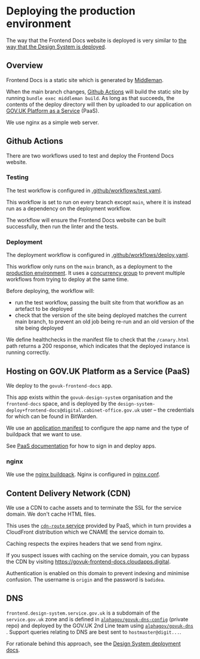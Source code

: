 # Deploying the production environment

The way that the Frontend Docs website is deployed is very similar to [the way
that the Design System is deployed][ds-deploy].

## Overview

Frontend Docs is a static site which is generated by
[Middleman](https://middlemanapp.com/).

When the main branch changes, [Github Actions][github-actions] will build the
static site by running `bundle exec middleman build`. As long as that succeeds,
the contents of the deploy directory will then by uploaded to our application on
[GOV.UK Platform as a Service][paas] (PaaS).

We use nginx as a simple web server.

## Github Actions

There are two workflows used to test and deploy the Frontend Docs website.

### Testing

The test workflow is configured in [.github/workflows/test.yaml](/.github/workflows/test.yaml).

This workflow is set to run on every branch except `main`, where it is instead 
run as a dependency on the deployment workflow.

The workflow will ensure the Frontend Docs website can be built successfully,
then run the linter and the tests.

### Deployment

The deployment workflow is configured in [.github/workflows/deploy.yaml](/.github/workflows/deploy.yaml).

This workflow only runs on the `main` branch, as a deployment to the [production
environment][gh-env]. It uses a [concurrency group][gh-concurrency] to prevent
multiple workflows from trying to deploy at the same time.

Before deploying, the workflow will:

- run the test workflow, passing the built site from that workflow as an
  artefact to be deployed
- check that the version of the site being deployed matches the current main
  branch, to prevent an old job being re-run and an old version of the site
  being deployed

We define healthchecks in the manifest file to check that the `/canary.html`
path returns a 200 response, which indicates that the deployed instance is
running correctly.

## Hosting on GOV.UK Platform as a Service (PaaS)

We deploy to the `govuk-frontend-docs` app.

This app exists within the `govuk-design-system` organisation and the
`frontend-docs` space, and is deployed by the
`design-system-deploy+frontend-docs@digital.cabinet-office.gov.uk` user – the
credentials for which can be found in BitWarden.

We use an [application manifest](/deploy/manifest.yml) to configure the app name
and the type of buildpack that we want to use.

See [PaaS documentation](https://docs.cloud.service.gov.uk/) for how to sign in
and deploy apps.

### nginx

We use the [nginx buildpack][nginx-bp]. Nginx is configured in
[nginx.conf](../../deploy/nginx.conf).

## Content Delivery Network (CDN)

We use a CDN to cache assets and to terminate the SSL for the service domain.
We don't cache HTML files.

This uses the [`cdn-route` service][cdn-route] provided by PaaS, which in turn
provides a CloudFront distribution which we CNAME the service domain to.

Caching respects the expires headers that we send from nginx.

If you suspect issues with caching on the service domain, you can bypass the CDN
by visiting https://govuk-frontend-docs.cloudapps.digital.

Authentication is enabled on this domain to prevent indexing and minimise
confusion. The username is `origin` and the password is `badidea`.

## DNS

`frontend.design-system.service.gov.uk` is a subdomain of the `service.gov.uk`
zone and is defined in [`alphagov/govuk-dns-config`][govuk-dns-config] (private
repo) and deployed by the GOV.UK 2nd Line team using [`alphagov/govuk-dns`
][govuk-dns]. Support queries relating to DNS are best sent to 
`hostmaster@digit...`.

For rationale behind this approach, see the [Design System deployment docs][ds-deploy].

[github-actions]: https://github.com/alphagov/govuk-frontend-docs/actions
[paas]: https://www.cloud.service.gov.uk/
[nginx-bp]: https://github.com/cloudfoundry/nginx-buildpack
[govuk-dns-config]: https://github.com/alphagov/govuk-dns-config/blob/master/service.gov.uk.yaml
[govuk-dns]: https://github.com/alphagov/govuk-dns
[cdn-route]: https://docs.cloud.service.gov.uk/#set-up-a-custom-domain-using-the-cdn-route-service
[gh-env]: https://docs.github.com/en/actions/deployment/targeting-different-environments/using-environments-for-deployment
[gh-concurrency]: https://docs.github.com/en/actions/using-jobs/using-concurrency
[ds-deploy]: https://github.com/alphagov/govuk-design-system/blob/main/docs/deployment/production.md
